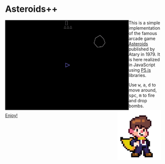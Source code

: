 # Asteroids++

<img align="left" width="400" src="assets/play.gif">

<img align="right" width="140" src="assets/super.gif">

This is a simple implementation of the famous arcade game [Asteroids](https://en.wikipedia.org/wiki/Asteroids_%28video_game%29) published by Atary in 1979. It is here realized in JavaScript using [P5.js](https://p5js.org/) libraries.

Use <kbd>w</kbd>, <kbd>a</kbd>, <kbd>d</kbd> to move around, <kbd>spc</kbd>, <kbd>m</kbd> to fire and drop bombs.

[Enjoy!](https://matteogiorgi.github.io/asteroids_plus_plus/src)
